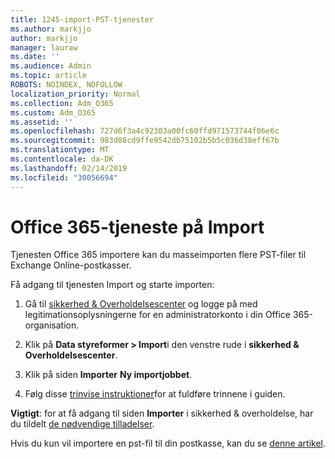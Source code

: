 ```yaml
---
title: 1245-import-PST-tjenester
ms.author: markjjo
author: markjjo
manager: lauraw
ms.date: ''
ms.audience: Admin
ms.topic: article
ROBOTS: NOINDEX, NOFOLLOW
localization_priority: Normal
ms.collection: Adm_O365
ms.custom: Adm_O365
ms.assetid: ''
ms.openlocfilehash: 727d6f3a4c92303a00fc60ffd971573744f06e6c
ms.sourcegitcommit: 983d08cd9ffe9542db75102b5b5c036d38eff67b
ms.translationtype: MT
ms.contentlocale: da-DK
ms.lasthandoff: 02/14/2019
ms.locfileid: "30056694"
---
```

# <a name="office-365-import-service"></a>Office 365-tjeneste på Import 

Tjenesten Office 365 importere kan du masseimporten flere PST-filer til Exchange Online-postkasser. 

Få adgang til tjenesten Import og starte importen:

1. Gå til [sikkerhed & Overholdelsescenter](https://protection.office.com) og logge på med legitimationsoplysningerne for en administratorkonto i din Office 365-organisation.

2. Klik på **Data styreformer > Import**i den venstre rude i **sikkerhed & Overholdelsescenter**.

3. Klik på siden **Importer** **Ny importjobbet**. 

4. Følg disse [trinvise instruktioner](https://docs.microsoft.com/office365/securitycompliance/use-network-upload-to-import-pst-files)for at fuldføre trinnene i guiden.

**Vigtigt**: for at få adgang til siden **Importer** i sikkerhed & overholdelse, har du tildelt [de nødvendige tilladelser](https://docs.microsoft.com/office365/securitycompliance/use-network-upload-to-import-pst-files#before-you-begin). 

Hvis du kun vil importere en pst-fil til din postkasse, kan du se [denne artikel](https://support.office.com/article/import-email-contacts-and-calendar-from-an-outlook-pst-file-431a8e9a-f99f-4d5f-ae48-ded54b3440ac).
